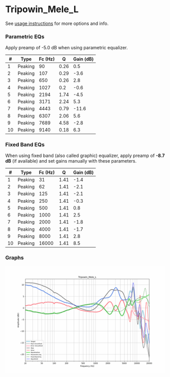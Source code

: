 # Tripowin_Mele_L
See [usage instructions](https://github.com/jaakkopasanen/AutoEq#usage) for more options and info.

### Parametric EQs
Apply preamp of -5.0 dB when using parametric equalizer.

|   # | Type    |   Fc (Hz) |    Q |   Gain (dB) |
|-----|---------|-----------|------|-------------|
|   1 | Peaking |        90 | 0.26 |         0.5 |
|   2 | Peaking |       107 | 0.29 |        -3.6 |
|   3 | Peaking |       650 | 0.26 |         2.8 |
|   4 | Peaking |      1027 | 0.2  |        -0.6 |
|   5 | Peaking |      2194 | 1.74 |        -4.5 |
|   6 | Peaking |      3171 | 2.24 |         5.3 |
|   7 | Peaking |      4443 | 0.79 |       -11.6 |
|   8 | Peaking |      6307 | 2.06 |         5.6 |
|   9 | Peaking |      7689 | 4.58 |        -2.8 |
|  10 | Peaking |      9140 | 0.18 |         6.3 |

### Fixed Band EQs
When using fixed band (also called graphic) equalizer, apply preamp of **-8.7 dB** (if available) and set gains manually with these parameters.

|   # | Type    |   Fc (Hz) |    Q |   Gain (dB) |
|-----|---------|-----------|------|-------------|
|   1 | Peaking |        31 | 1.41 |        -1.4 |
|   2 | Peaking |        62 | 1.41 |        -2.1 |
|   3 | Peaking |       125 | 1.41 |        -2.1 |
|   4 | Peaking |       250 | 1.41 |        -0.3 |
|   5 | Peaking |       500 | 1.41 |         0.8 |
|   6 | Peaking |      1000 | 1.41 |         2.5 |
|   7 | Peaking |      2000 | 1.41 |        -1.8 |
|   8 | Peaking |      4000 | 1.41 |        -1.7 |
|   9 | Peaking |      8000 | 1.41 |         2.8 |
|  10 | Peaking |     16000 | 1.41 |         8.5 |

### Graphs
![](./Tripowin_Mele_L.png)
